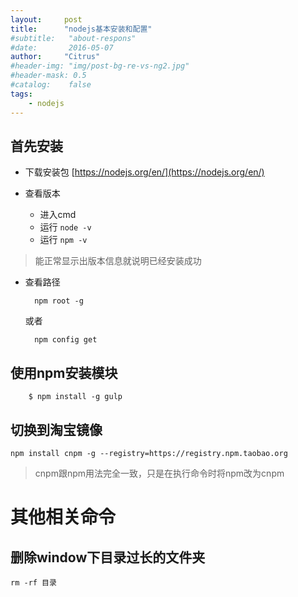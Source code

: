 ```yaml
---
layout:     post
title:      "nodejs基本安装和配置"
#subtitle:   "about-respons"
#date:       2016-05-07
author:     "Citrus"
#header-img: "img/post-bg-re-vs-ng2.jpg"
#header-mask: 0.5
#catalog:    false
tags:
    - nodejs
---
```

## 首先安装

- 下载安装包 [https://nodejs.org/en/](https://nodejs.org/en/)
- 查看版本

	- 进入cmd
	- 运行 `node -v`
	- 运行 `npm -v`

> 能正常显示出版本信息就说明已经安装成功

- 查看路径

        npm root -g
    或者

        npm config get

## 使用npm安装模块

		$ npm install -g gulp


## 切换到淘宝镜像
    npm install cnpm -g --registry=https://registry.npm.taobao.org
    
> cnpm跟npm用法完全一致，只是在执行命令时将npm改为cnpm

# 其他相关命令
## 删除window下目录过长的文件夹
    rm -rf 目录